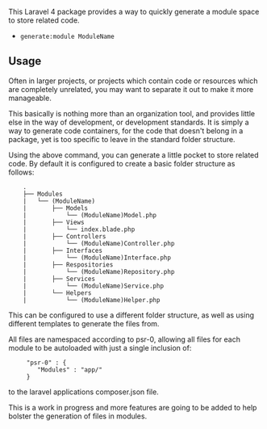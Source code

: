 This Laravel 4 package provides a way to quickly generate a module space to store related code.

- `generate:module ModuleName`

## Usage

Often in larger projects, or projects which contain code or resources which are completely unrelated, you
may want to separate it out to make it more manageable.

This basically is nothing more than an organization tool, and provides little else in the way of development, or
development standards. It is simply a way to generate code containers, for the code that doesn't belong in a package,
yet is too specific to leave in the standard folder structure.

Using the above command, you can generate a little pocket to store related code. By default it is configured
to create a basic folder structure as follows:

        .
        ├── Modules
        |   └── (ModuleName)
        |       ├── Models
        |           └── (ModuleName)Model.php
        |       ├── Views
        |           └── index.blade.php
        |       ├── Controllers
        |           └── (ModuleName)Controller.php
        |       ├── Interfaces
        |           └── (ModuleName)Interface.php
        |       ├── Respositories
        |           └── (ModuleName)Repository.php
        |       ├── Services
        |           └── (ModuleName)Service.php
        |       └── Helpers
        |           └── (ModuleName)Helper.php


This can be configured to use a different folder structure, as well as using different templates to generate the
files from.

All files are namespaced according to psr-0, allowing all files for each module to be autoloaded
with just a single inclusion of:

         "psr-0" : {
            "Modules" : "app/"
         }

 to the laravel applications composer.json file.


 This is a work in progress and more features are going to be added to help bolster the generation of files in modules.